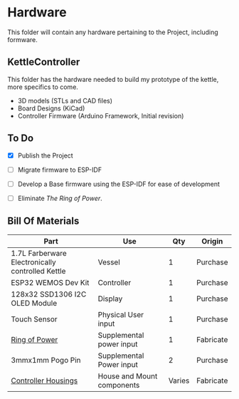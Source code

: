 # Hardware
This folder will contain any hardware pertaining to the Project, including formware.

## KettleController
This folder has the hardware needed to build my prototype of the kettle, more specifics to come.
- 3D models (STLs and CAD files)
- Board Designs (KiCad)
- Controller Firmware (Arduino Framework, Initial revision)

## To Do
- [x] Publish the Project
- [ ] Migrate firmware to ESP-IDF
- [ ] Develop a Base firmware using the ESP-IDF for ease of development
- [ ] Eliminate _The Ring of Power_.


## Bill Of Materials

| Part   | Use | Qty | Origin |
|--------|-----|-----|--------|
| 1.7L Farberware Electronically controlled Kettle | Vessel | 1 | Purchase|
| ESP32 WEMOS Dev Kit            | Controller | 1 | Purchase |
| 128x32 SSD1306 I2C OLED Module | Display | 1 | Purchase |
| Touch Sensor | Physical User input | 1 | Purchase |
| [Ring of Power](./KettleController/The_Ring_of_Power) | Supplemental power input | 1 | Fabricate |
| 3mmx1mm Pogo Pin | Supplemental Power input | 2 | Purchase |
| [Controller Housings](./KettleController/3D_Models) | House and Mount components | Varies | Fabricate |
